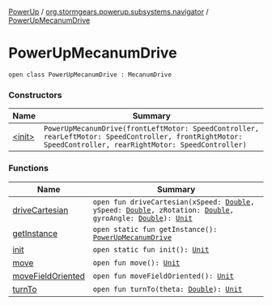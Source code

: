 [PowerUp](../../index.md) / [org.stormgears.powerup.subsystems.navigator](../index.md) / [PowerUpMecanumDrive](./index.md)

# PowerUpMecanumDrive

`open class PowerUpMecanumDrive : MecanumDrive`

### Constructors

| Name | Summary |
|---|---|
| [&lt;init&gt;](-init-.md) | `PowerUpMecanumDrive(frontLeftMotor: SpeedController, rearLeftMotor: SpeedController, frontRightMotor: SpeedController, rearRightMotor: SpeedController)` |

### Functions

| Name | Summary |
|---|---|
| [driveCartesian](drive-cartesian.md) | `open fun driveCartesian(xSpeed: `[`Double`](https://kotlinlang.org/api/latest/jvm/stdlib/kotlin/-double/index.html)`, ySpeed: `[`Double`](https://kotlinlang.org/api/latest/jvm/stdlib/kotlin/-double/index.html)`, zRotation: `[`Double`](https://kotlinlang.org/api/latest/jvm/stdlib/kotlin/-double/index.html)`, gyroAngle: `[`Double`](https://kotlinlang.org/api/latest/jvm/stdlib/kotlin/-double/index.html)`): `[`Unit`](https://kotlinlang.org/api/latest/jvm/stdlib/kotlin/-unit/index.html) |
| [getInstance](get-instance.md) | `open static fun getInstance(): `[`PowerUpMecanumDrive`](./index.md) |
| [init](init.md) | `open static fun init(): `[`Unit`](https://kotlinlang.org/api/latest/jvm/stdlib/kotlin/-unit/index.html) |
| [move](move.md) | `open fun move(): `[`Unit`](https://kotlinlang.org/api/latest/jvm/stdlib/kotlin/-unit/index.html) |
| [moveFieldOriented](move-field-oriented.md) | `open fun moveFieldOriented(): `[`Unit`](https://kotlinlang.org/api/latest/jvm/stdlib/kotlin/-unit/index.html) |
| [turnTo](turn-to.md) | `open fun turnTo(theta: `[`Double`](https://kotlinlang.org/api/latest/jvm/stdlib/kotlin/-double/index.html)`): `[`Unit`](https://kotlinlang.org/api/latest/jvm/stdlib/kotlin/-unit/index.html) |
